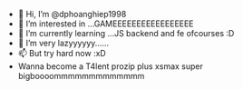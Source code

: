 - 👋 Hi, I’m @dphoanghiep1998
- 👀 I’m interested in ...GAMEEEEEEEEEEEEEEEEE
- 🌱 I’m currently learning ...JS backend and fe ofcourses :D
- 💞️ I’m very lazyyyyyy......
- 📫 But try hard now :xD
- Wanna become a T4lent prozip plus xsmax super bigboooommmmmmmmmmmmm

<!---
dphoanghiep1998/dphoanghiep1998 is a ✨ special ✨ repository because its `README.md` (this file) appears on your GitHub profile.
You can click the Preview link to take a look at your changes.
--->
